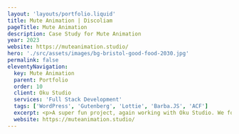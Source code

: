 ```yaml
---
layout: 'layouts/portfolio.liquid'
title: Mute Animation | Discoliam
pageTitle: Mute Animation
description: Case Study for Mute Animation
year: 2023
website: https://muteanimation.studio/
hero: './src/assets/images/bg-bristol-good-food-2030.jpg'
permalink: false
eleventyNavigation:
  key: Mute Animation
  parent: Portfolio
  order: 10
  client: Oku Studio
  services: 'Full Stack Development'
  tags: ['WordPress', 'Gutenberg', 'Lottie', 'Barba.JS', 'ACF']
  excerpt: <p>A super fun project, again working with Oku Studio. We focused on getting as much fun and life into the website as possible and having Mute on hand to provide custom animations for the logos, footer and menu toggle helped us achieve just that. We used a lot of <a href="https://airbnb.design/lottie/">Lottie</a> animations to keep the website feeling fresh, but also keep the page speed as fast as possible.</p>
  website: https://muteanimation.studio/
---
```

